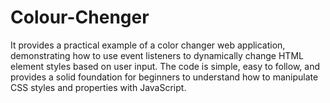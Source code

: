 # Colour-Chenger
It provides a practical example of a color changer web application, demonstrating how to use event listeners to dynamically change HTML element styles based on user input. The code is simple, easy to follow, and provides a solid foundation for beginners to understand how to manipulate CSS styles and properties with JavaScript.

